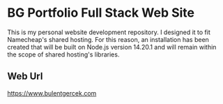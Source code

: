 # BG Portfolio Full Stack Web Site
This is my personal website development repository. I designed it to fit Namecheap's shared hosting. For this reason, an installation has been created that will be built on Node.js version 14.20.1 and will remain within the scope of shared hosting's libraries.

## Web Url
https://www.bulentgercek.com
